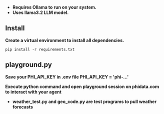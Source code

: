 - **Requires Ollama to run on your system.**
- **Uses llama3.2 LLM model.**

## Install
**Create a virtual environment to install all dependencies.**

```shell
pip install -r requirements.txt
```

## playground.py

**Save your PHI_API_KEY in .env file PHI_API_KEY = 'phi-...'**

**Execute python command and open playground session on phidata.com to interact with your agent**

- **weather_test.py and geo_code.py are test programs to pull weather forecasts**
